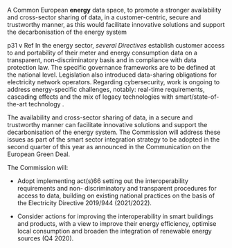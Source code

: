 A Common European **energy** data space, to promote a stronger availability and cross-sector sharing of data, in a customer-centric, secure and trustworthy manner, as this would facilitate innovative solutions and support the decarbonisation of the energy system

p31 v Ref 
In the energy sector, _several Directives_ establish customer access to and portability of their meter and energy consumption data on a transparent, non-discriminatory basis and in compliance with data protection law. The specific governance frameworks are to be defined at the national level. Legislation also introduced data-sharing obligations for electricity network operators. Regarding cybersecurity, work is ongoing to address energy-specific challenges, notably: real-time requirements, cascading effects and the mix of legacy technologies with smart/state-of-the-art technology .

The availability and cross-sector sharing of data, in a secure and trustworthy manner can facilitate innovative solutions and support the decarbonisation of the energy system. The Commission will address these issues as part of the smart sector integration strategy to be adopted in the second quarter of this year as announced in the Communication on the European Green Deal.

The Commission will:

* Adopt implementing act(s)66 setting out the interoperability requirements and non- discriminatory and transparent procedures for access to data, building on existing national practices on the basis of the Electricity Directive 2019/944 (2021/2022).
    
* Consider actions for improving the interoperability in smart buildings and products, with a view to improve their energy efficiency, optimise local consumption and broaden the integration of renewable energy sources (Q4 2020).
